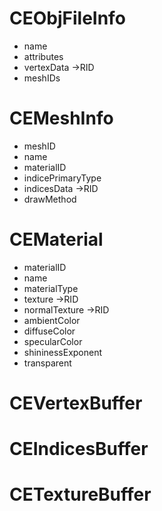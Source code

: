 # CEObjFileInfo
- name
- attributes
- vertexData ->RID
- meshIDs

# CEMeshInfo
- meshID
- name
- materialID
- indicePrimaryType
- indicesData ->RID
- drawMethod


# CEMaterial
- materialID
- name
- materialType
- texture ->RID
- normalTexture ->RID
- ambientColor
- diffuseColor
- specularColor
- shininessExponent
- transparent

# CEVertexBuffer
# CEIndicesBuffer
# CETextureBuffer





